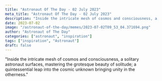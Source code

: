 ```yaml
---
title: "Astronaut Of The Day - 02 July 2023"
meta_title: "Astronaut Of The Day - 02 July 2023"
description: "Inside the intricate mesh of cosmos and consciousness, a solitary astronaut surfaces, mastering the grotesque beauty of solitude; a quintessential leap into the cosmic unknown bringing unity in the otherness."
date: 2023-07-02
image: "/astronaut-of-the-day/memes/2023-07-02T09_53_04.371694.png"
author: "Astronaut of The Day"
categories: ["astronaut", "inspiration"]
tags: ["inspiration", "Astronaut"]
draft: false
---
```

"Inside the intricate mesh of cosmos and consciousness, a solitary astronaut surfaces, mastering the grotesque beauty of solitude; a quintessential leap into the cosmic unknown bringing unity in the otherness."
        